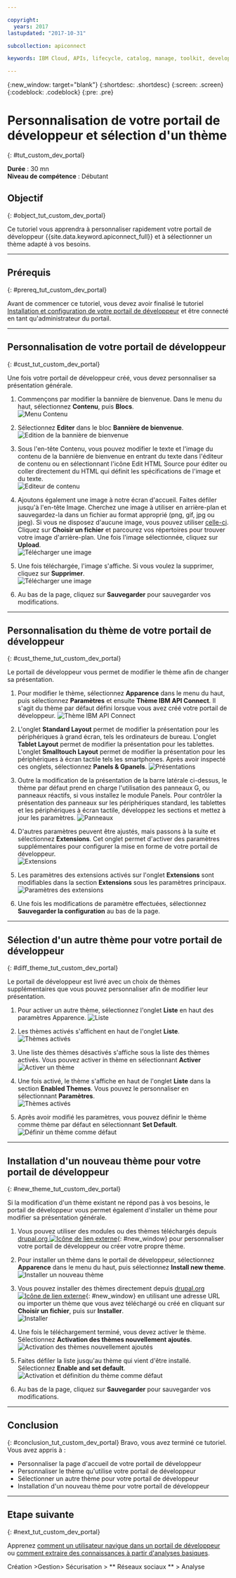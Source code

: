```yaml
---

copyright:
  years: 2017
lastupdated: "2017-10-31"

subcollection: apiconnect

keywords: IBM Cloud, APIs, lifecycle, catalog, manage, toolkit, develop, dev portal, tutorial

---
```


{:new_window: target="blank"}
{:shortdesc: .shortdesc}
{:screen: .screen}
{:codeblock: .codeblock}
{:pre: .pre}

# Personnalisation de votre portail de développeur et sélection d'un thème
{: #tut_custom_dev_portal}

**Durée** : 30 mn  
**Niveau de compétence** : Débutant  


## Objectif
{: #object_tut_custom_dev_portal}

Ce tutoriel vous apprendra à personnaliser rapidement votre portail de développeur {{site.data.keyword.apiconnect_full}} et à sélectionner un thème adapté à vos besoins.

---

## Prérequis
{: #prereq_tut_custom_dev_portal}

Avant de commencer ce tutoriel, vous devez avoir finalisé le tutoriel [Installation et configuration de votre portail de développeur](/docs/services/apiconnect/tutorials?topic=apiconnect-tut_config_dev_portal) et être connecté en tant qu'administrateur du portail.

---

## Personnalisation de votre portail de développeur
{: #cust_tut_custom_dev_portal}

Une fois votre portail de développeur créé, vous devez personnaliser sa présentation générale.

1. Commençons par modifier la bannière de bienvenue. Dans le menu du haut, sélectionnez **Contenu**, puis **Blocs**.  
  ![Menu Contenu](images/31-content.png)

2. Sélectionnez **Editer** dans le bloc **Bannière de bienvenue**.  
  ![Edition de la bannière de bienvenue](images/32-edit.png)

3. Sous l'en-tête Contenu, vous pouvez modifier le texte et l'image du contenu de la bannière de bienvenue en entrant du texte dans l'éditeur de contenu ou en sélectionnant l'icône Edit HTML Source pour éditer ou coller directement du HTML qui définit les spécifications de l'image et du texte.  
  ![Editeur de contenu](images/33-content.png) 

4. Ajoutons également une image à notre écran d'accueil. Faites défiler jusqu'à l'en-tête Image. Cherchez une image à utiliser en arrière-plan et sauvegardez-la dans un fichier au format approprié (png, gif, jpg ou jpeg). Si vous ne disposez d'aucune image, vous pouvez utiliser [celle-ci](images/Cloudy_Day.png). Cliquez sur **Choisir un fichier** et parcourez vos répertoires pour trouver votre image d'arrière-plan. Une fois l'image sélectionnée, cliquez sur **Upload**.  
  ![Télécharger une image](images/34-image.png)

5. Une fois téléchargée, l'image s'affiche. Si vous voulez la supprimer, cliquez sur **Supprimer**.  
  ![Télécharger une image](images/35-uploaded-image.png)
 
6. Au bas de la page, cliquez sur **Sauvegarder** pour sauvegarder vos modifications.  
  
---

## Personnalisation du thème de votre portail de développeur
{: #cust_theme_tut_custom_dev_portal}

Le portail de développeur vous permet de modifier le thème afin de changer sa présentation.

1. Pour modifier le thème, sélectionnez **Apparence** dans le menu du haut, puis sélectionnez **Paramètres** et ensuite **Thème IBM API Connect**. Il s'agit du thème par défaut défini lorsque vous avez créé votre portail de développeur.
  ![Thème IBM API Connect](images/41-APIC-theme.png) 


2. L'onglet **Standard Layout** permet de modifier la présentation pour les périphériques à grand écran, tels les ordinateurs de bureau. L'onglet **Tablet Layout** permet de modifier la présentation pour les tablettes. L'onglet **Smalltouch Layout** permet de modifier la présentation pour les périphériques à écran tactile tels les smartphones. Après avoir inspecté ces onglets, sélectionnez **Panels & Gpanels**.
  ![Présentations](images/42-layout.png)

3. Outre la modification de la présentation de la barre latérale ci-dessus, le thème par défaut prend en charge l'utilisation des panneaux G, ou panneaux réactifs, si vous installez le module Panels. Pour contrôler la présentation des panneaux sur les périphériques standard, les tablettes et les périphériques à écran tactile, développez les sections et mettez à jour les paramètres.
  ![Panneaux](images/43-panels.png) 

4. D'autres paramètres peuvent être ajustés, mais passons à la suite et sélectionnez **Extensions**. Cet onglet permet d'activer des paramètres supplémentaires pour configurer la mise en forme de votre portail de développeur.  
  ![Extensions](images/44-extensions.png)

5. Les paramètres des extensions activés sur l'onglet **Extensions** sont modifiables dans la section **Extensions** sous les paramètres principaux.     
  ![Paramètres des extensions](images/45-extension-settings.png)

6. Une fois les modifications de paramètre effectuées, sélectionnez **Sauvegarder la configuration** au bas de la page.

---

## Sélection d'un autre thème pour votre portail de développeur
{: #diff_theme_tut_custom_dev_portal}

Le portail de développeur est livré avec un choix de thèmes supplémentaires que vous pouvez personnaliser afin de modifier leur présentation.

1. Pour activer un autre thème, sélectionnez l'onglet **Liste** en haut des paramètres Apparence.
  ![Liste](images/51-list.png) 

2. Les thèmes activés s'affichent en haut de l'onglet **Liste**.
  ![Thèmes activés](images/52-enabled-themes.png)

3. Une liste des thèmes désactivés s'affiche sous la liste des thèmes activés. Vous pouvez activer in thème en sélectionnant **Activer**   
  ![Activer un thème](images/53-enable-theme.png) 

4. Une fois activé, le thème s'affiche en haut de l'onglet **Liste** dans la section **Enabled Themes**. Vous pouvez le personnaliser en sélectionnant **Paramètres**.  
  ![Thèmes activés](images/54-theme-settings.png)

5. Après avoir modifié les paramètres, vous pouvez définir le thème comme thème par défaut en sélectionnant **Set Default**.     
  ![Définir un thème comme défaut](images/55-set-default.png)

---

## Installation d'un nouveau thème pour votre portail de développeur
{: #new_theme_tut_custom_dev_portal}

Si la modification d'un thème existant ne répond pas à vos besoins, le portail de développeur vous permet également d'installer un thème pour modifier sa présentation générale.

1. Vous pouvez utiliser des modules ou des thèmes téléchargés depuis [drupal.org ![Icône de lien externe](../../icons/launch-glyph.svg "Icône de lien externe")](http://drupal.org){: #new_window} pour personnaliser votre portail de développeur ou créer votre propre thème.

2. Pour installer un thème dans le portail de développeur, sélectionnez **Apparence** dans le menu du haut, puis sélectionnez **Install new theme**.  
  ![Installer un nouveau thème](images/62-install-new.png)

3. Vous pouvez installer des thèmes directement depuis [drupal.org ![Icône de lien externe](../../icons/launch-glyph.svg "Icône de lien externe")](http://drupal.org){: #new_window} en utilisant une adresse URL ou importer un thème que vous avez téléchargé ou créé en cliquant sur **Choisir un fichier**, puis sur **Installer**.  
  ![Installer](images/63-install.png) 

4. Une fois le téléchargement terminé, vous devez activer le thème. Sélectionnez **Activation des thèmes nouvellement ajoutés**.  
  ![Activation des thèmes nouvellement ajoutés](images/64-upload.png)

5. Faites défiler la liste jusqu'au thème qui vient d'être installé. Sélectionnez **Enable and set default**.  
  ![Activation et définition du thème comme défaut](images/65-enable.png)

6. Au bas de la page, cliquez sur **Sauvegarder** pour sauvegarder vos modifications.  

---

## Conclusion
{: #conclusion_tut_custom_dev_portal}
Bravo, vous avez terminé ce tutoriel. Vous avez appris à :

* Personnaliser la page d'accueil de votre portail de développeur
* Personnaliser le thème qu'utilise votre portail de développeur 
* Sélectionner un autre thème pour votre portail de développeur
* Installation d'un nouveau thème pour votre portail de développeur

---

## Etape suivante
{: #next_tut_custom_dev_portal}

Apprenez [comment un utilisateur navigue dans un portail de développeur](/docs/services/apiconnect/tutorials?topic=apiconnect-tut_discover_apis) ou [comment extraire des connaissances à partir d'analyses basiques](/docs/services/apiconnect/tutorials?topic=apiconnect-tut_insights_analytics).

Création >Gestion> Sécurisation > ** Réseaux sociaux ** > Analyse  

